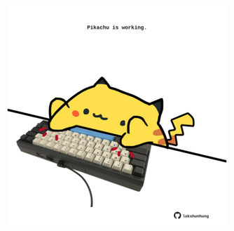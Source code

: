 <!-- built at 26/09/2025, 05:00:32 UTC -->
<p align="center">
  <img width="500" height="500" src="./ReadmeImage.svg">
</p>
